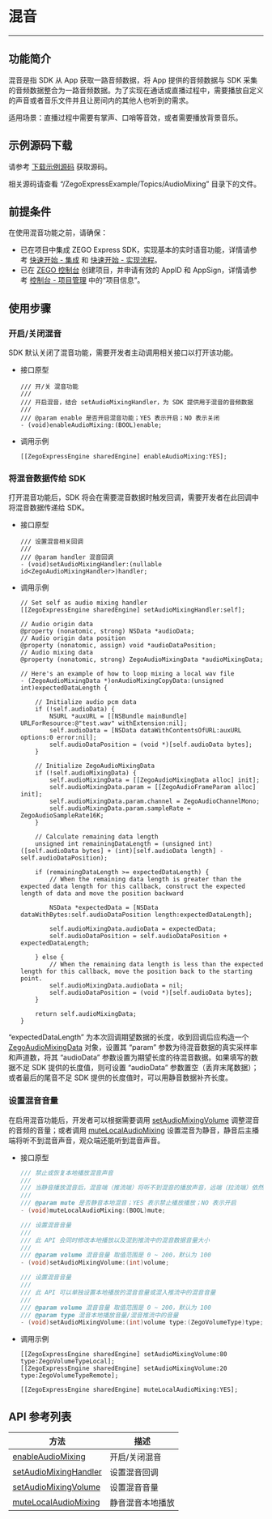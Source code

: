 # 混音

- - -

## 功能简介

混音是指 SDK 从 App 获取一路音频数据，将 App 提供的音频数据与 SDK 采集的音频数据整合为一路音频数据。为了实现在通话或直播过程中，需要播放自定义的声音或者音乐文件并且让房间内的其他人也听到的需求。

适用场景：直播过程中需要有掌声、口哨等音效，或者需要播放背景音乐。

## 示例源码下载

请参考 [下载示例源码](/real-time-video-ios-oc/quick-start/run-example-code) 获取源码。

相关源码请查看 “/ZegoExpressExample/Topics/AudioMixing” 目录下的文件。

## 前提条件

在使用混音功能之前，请确保：

- 已在项目中集成 ZEGO Express SDK，实现基本的实时语音功能，详情请参考 [快速开始 - 集成](https://doc-zh.zego.im/article/3576) 和 [快速开始 - 实现流程](https://doc-zh.zego.im/article/7632)。
- 已在 [ZEGO 控制台](https://console.zego.im) 创建项目，并申请有效的 AppID 和 AppSign，详情请参考 [控制台 - 项目管理](/console/project-info) 中的“项目信息”。

## 使用步骤

### 开启/关闭混音

SDK 默认关闭了混音功能，需要开发者主动调用相关接口以打开该功能。

- 接口原型

    ```objc
    /// 开/关 混音功能
    ///
    /// 开启混音，结合 setAudioMixingHandler，为 SDK 提供用于混音的音频数据
    ///
    /// @param enable 是否开启混音功能；YES 表示开启；NO 表示关闭
    - (void)enableAudioMixing:(BOOL)enable;
    ```

- 调用示例

    ```objc
    [[ZegoExpressEngine sharedEngine] enableAudioMixing:YES];
    ```

### 将混音数据传给 SDK

打开混音功能后，SDK 将会在需要混音数据时触发回调，需要开发者在此回调中将混音数据传递给 SDK。

- 接口原型

    ```objc
    /// 设置混音相关回调
    ///
    /// @param handler 混音回调
    - (void)setAudioMixingHandler:(nullable id<ZegoAudioMixingHandler>)handler;
    ```

- 调用示例

    ```objc
    // Set self as audio mixing handler
    [[ZegoExpressEngine sharedEngine] setAudioMixingHandler:self];
    ```

    ```objc
    // Audio origin data
    @property (nonatomic, strong) NSData *audioData;
    // Audio origin data position
    @property (nonatomic, assign) void *audioDataPosition;
    // Audio mixing data
    @property (nonatomic, strong) ZegoAudioMixingData *audioMixingData;
    ```

    ```objc
    // Here's an example of how to loop mixing a local wav file
    - (ZegoAudioMixingData *)onAudioMixingCopyData:(unsigned int)expectedDataLength {

        // Initialize audio pcm data
        if (!self.audioData) {
            NSURL *auxURL = [[NSBundle mainBundle] URLForResource:@"test.wav" withExtension:nil];
            self.audioData = [NSData dataWithContentsOfURL:auxURL options:0 error:nil];
            self.audioDataPosition = (void *)[self.audioData bytes];
        }

        // Initialize ZegoAudioMixingData
        if (!self.audioMixingData) {
            self.audioMixingData = [[ZegoAudioMixingData alloc] init];
            self.audioMixingData.param = [[ZegoAudioFrameParam alloc] init];
            self.audioMixingData.param.channel = ZegoAudioChannelMono;
            self.audioMixingData.param.sampleRate = ZegoAudioSampleRate16K;
        }

        // Calculate remaining data length
        unsigned int remainingDataLength = (unsigned int)([self.audioData bytes] + (int)[self.audioData length] - self.audioDataPosition);

        if (remainingDataLength >= expectedDataLength) {
            // When the remaining data length is greater than the expected data length for this callback, construct the expected length of data and move the position backward

            NSData *expectedData = [NSData dataWithBytes:self.audioDataPosition length:expectedDataLength];

            self.audioMixingData.audioData = expectedData;
            self.audioDataPosition = self.audioDataPosition + expectedDataLength;

        } else {
            // When the remaining data length is less than the expected length for this callback, move the position back to the starting point.
            self.audioMixingData.audioData = nil;
            self.audioDataPosition = (void *)[self.audioData bytes];
        }

        return self.audioMixingData;
    }
    ```

<Note title="说明">

“expectedDataLength” 为本次回调期望数据的长度，收到回调后应构造一个 [ZegoAudioMixingData](https://doc-zh.zego.im/article/api?doc=Express_Audio_SDK_API~objective-c_macos~class~ZegoAudioMixingData) 对象，设置其 “param” 参数为待混音数据的真实采样率和声道数，将其 “audioData” 参数设置为期望长度的待混音数据。如果填写的数据不足 SDK 提供的长度值，则可设置 “audioData” 参数置空（丢弃末尾数据）；或者最后的尾音不足 SDK 提供的长度值时，可以用静音数据补齐长度。

</Note>



### 设置混音音量

在启用混音功能后，开发者可以根据需要调用 [setAudioMixingVolume](https://doc-zh.zego.im/article/api?doc=Express_Audio_SDK_API~objective-c_macos~class~ZegoExpressEngine#set-audio-mixing-volume) 调整混音的音频的音量；或者调用 [muteLocalAudioMixing](https://doc-zh.zego.im/article/api?doc=Express_Audio_SDK_API~objective-c_macos~class~ZegoExpressEngine#mute-local-audio-mixing) 设置混音为静音，静音后主播端将听不到混音声音，观众端还能听到混音声音。

- 接口原型

    ```cpp
    /// 禁止或恢复本地播放混音声音
    ///
    /// 当静音播放混音后，混音端（推流端）将听不到混音的播放声音，远端（拉流端）依然能听到混音
    ///
    /// @param mute 是否静音本地混音；YES 表示禁止播放播放；NO 表示开启
    - (void)muteLocalAudioMixing:(BOOL)mute;

    /// 设置混音音量
    ///
    /// 此 API 会同时修改本地播放以及混到推流中的混音数据音量大小
    ///
    /// @param volume 混音音量 取值范围是 0 ~ 200，默认为 100
    - (void)setAudioMixingVolume:(int)volume;

    /// 设置混音音量
    ///
    /// 此 API 可以单独设置本地播放的混音音量或混入推流中的混音音量
    ///
    /// @param volume 混音音量 取值范围是 0 ~ 200，默认为 100
    /// @param type 混音本地播放音量/混音推流中的音量
    - (void)setAudioMixingVolume:(int)volume type:(ZegoVolumeType)type;
    ```

- 调用示例

    ```objc
    [[ZegoExpressEngine sharedEngine] setAudioMixingVolume:80 type:ZegoVolumeTypeLocal];
    [[ZegoExpressEngine sharedEngine] setAudioMixingVolume:20 type:ZegoVolumeTypeRemote];

    [[ZegoExpressEngine sharedEngine] muteLocalAudioMixing:YES];
    ```

## API 参考列表

| 方法 | 描述 |
|-------|--------|
| [enableAudioMixing ](https://doc-zh.zego.im/zh/api?doc=Express_Video_SDK_API~ObjectiveC~class~zego-express-engine#enable-audio-mixing) | 开启/关闭混音 |
| [setAudioMixingHandler ](https://doc-zh.zego.im/zh/api?doc=Express_Video_SDK_API~ObjectiveC~class~zego-express-engine#set-audio-mixing-handler) | 设置混音回调 |
| [setAudioMixingVolume ](https://doc-zh.zego.im/zh/api?doc=Express_Video_SDK_API~ObjectiveC~class~zego-express-engine#set-audio-mixing-volume) | 设置混音音量 |
| [muteLocalAudioMixing ](https://doc-zh.zego.im/zh/api?doc=Express_Video_SDK_API~ObjectiveC~class~zego-express-engine#mute-local-audio-mixing) | 静音混音本地播放 |

<Content />
